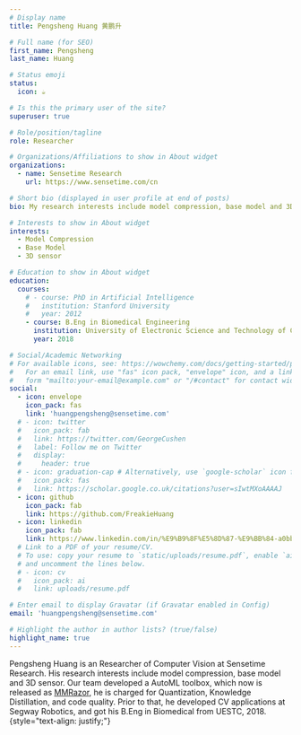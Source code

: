 ```yaml
---
# Display name
title: Pengsheng Huang 黄鹏升

# Full name (for SEO)
first_name: Pengsheng
last_name: Huang

# Status emoji
status:
  icon: ☕️

# Is this the primary user of the site?
superuser: true

# Role/position/tagline
role: Researcher

# Organizations/Affiliations to show in About widget
organizations:
  - name: Sensetime Research
    url: https://www.sensetime.com/cn

# Short bio (displayed in user profile at end of posts)
bio: My research interests include model compression, base model and 3D sensor.

# Interests to show in About widget
interests:
  - Model Compression
  - Base Model
  - 3D sensor

# Education to show in About widget
education:
  courses:
    # - course: PhD in Artificial Intelligence
    #   institution: Stanford University
    #   year: 2012
    - course: B.Eng in Biomedical Engineering
      institution: University of Electronic Science and Technology of China
      year: 2018

# Social/Academic Networking
# For available icons, see: https://wowchemy.com/docs/getting-started/page-builder/#icons
#   For an email link, use "fas" icon pack, "envelope" icon, and a link in the
#   form "mailto:your-email@example.com" or "/#contact" for contact widget.
social:
  - icon: envelope
    icon_pack: fas
    link: 'huangpengsheng@sensetime.com'
  # - icon: twitter
  #   icon_pack: fab
  #   link: https://twitter.com/GeorgeCushen
  #   label: Follow me on Twitter
  #   display:
  #     header: true
  # - icon: graduation-cap # Alternatively, use `google-scholar` icon from `ai` icon pack
  #   icon_pack: fas
  #   link: https://scholar.google.co.uk/citations?user=sIwtMXoAAAAJ
  - icon: github
    icon_pack: fab
    link: https://github.com/FreakieHuang
  - icon: linkedin
    icon_pack: fab
    link: https://www.linkedin.com/in/%E9%B9%8F%E5%8D%87-%E9%BB%84-a0bbaa14a/
  # Link to a PDF of your resume/CV.
  # To use: copy your resume to `static/uploads/resume.pdf`, enable `ai` icons in `params.yaml`,
  # and uncomment the lines below.
  # - icon: cv
  #   icon_pack: ai
  #   link: uploads/resume.pdf

# Enter email to display Gravatar (if Gravatar enabled in Config)
email: 'huangpengsheng@sensetime.com'

# Highlight the author in author lists? (true/false)
highlight_name: true
---
```


Pengsheng Huang is an Researcher of Computer Vision at Sensetime Research. His research interests include model compression, base model and 3D sensor. Our team developed a AutoML toolbox, which now is released as [MMRazor](https://github.com/open-mmlab/mmrazor/tree/dev-1.x), he is charged for Quantization, Knowledge Distillation, and code quality. Prior to that, he developed CV applications at Segway Robotics, and got his B.Eng in Biomedical from UESTC, 2018.
{style="text-align: justify;"}

